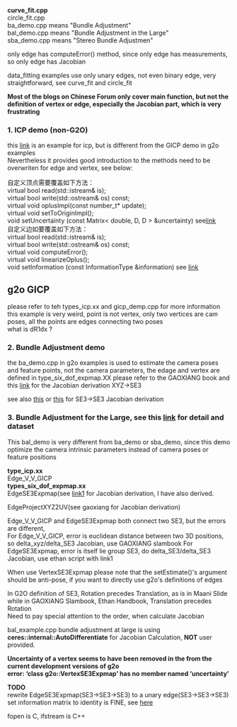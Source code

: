 **curve_fit.cpp**  
circle_fit.cpp  
ba_demo.cpp means "Bundle Adjustment"  
bal_demo.cpp means "Bundle Adjustment in the Large"  
sba_demo.cpp means "Stereo Bundle Adjustmen"  

only edge has computeError() method, since only edge has measurements, so only edge has Jacobian

data_fitting examples use only unary edges, not even binary edge, very straightforward, see curve_fit and circle_fit  

**Most of the blogs on Chinese Forum only cover main function, but not the definition of vertex or edge, especially the Jacobian part, which is very frustrating**

###  1. ICP demo (non-G2O)
this [link](https://blog.csdn.net/qq_37394634/article/details/104430716?ops_request_misc=&request_id=&biz_id=102&utm_term=linearizeOplus()&utm_medium=distribute.pc_search_result.none-task-blog-2~all~sobaiduweb~default-1-104430716) is an example for icp, but is different from the GICP demo in g2o examples  
Nevertheless it provides good introduction to the methods need to be overwriten for edge and vertex, see below:  

自定义顶点需要覆盖如下方法：  
virtual bool read(std::istream& is);  
virtual bool write(std::ostream& os) const;  
virtual void oplusImpl(const number_t* update);  
virtual void setToOriginImpl();  
void 	setUncertainty (const Matrix< double, D, D > &uncertainty) see[link](http://docs.ros.org/fuerte/api/re_vision/html/classg2o_1_1BaseVertex.html)  
自定义边如要覆盖如下方法：  
virtual bool read(std::istream& is);  
virtual bool write(std::ostream& os) const;  
virtual void computeError();  
virtual void linearizeOplus();  
void 	setInformation (const InformationType &information) see [link](http://docs.ros.org/fuerte/api/re_vision/html/classg2o_1_1BaseEdge.html)  
## g2o GICP
please refer to teh types_icp.xx and gicp_demp.cpp for more information  
this example is very weird, point is not vertex, only two vertices are cam poses, all the points are edges connecting two poses  
what is dR1dx ?

### 2. Bundle Adjustment demo
the ba_demo.cpp in g2o examples is used to estimate the camera poses and feature points, not the camera parameters, the edage and vertex are defined in type_six_dof_expmap.XX please refer to the GAOXIANG book and this [link](https://blog.csdn.net/qq_25458977/article/details/100170663) for the Jacobian derivation XYZ->SE3

see also [this](https://blog.csdn.net/heyijia0327/article/details/51773578) or [this](https://blog.csdn.net/a356337092/article/details/83549298) for SE3->SE3 Jacobian derivation


### 3. Bundle Adjustment for the Large, see this [link](http://grail.cs.washington.edu/projects/bal/) for detail and dataset
This bal_demo is very different from ba_demo or sba_demo, since this demo optimize the camera intrinsic parameters instead of camera poses or feature positions


**type_icp.xx**   
Edge_V_V_GICP  
**types_six_dof_expmap.xx**    
EdgeSE3Expmap(see [link1](https://blog.csdn.net/heyijia0327/article/details/51773578) for Jacobian derivation, I have also derived.

EdgeProjectXYZ2UV(see gaoxiang for Jacobian derivation)  

Edge_V_V_GICP and EdgeSE3Expmap both connect two SE3, but the errors are different,  
For Edge_V_V_GICP, error is euclidean distance between two 3D positions, so delta_xyz/delta_SE3 Jacobian, use GAOXIANG slambook
For EdgeSE3Expmap, error is itself lie group SE3, do delta_SE3/delta_SE3 Jacobian, use ethan script with link1  

When use VertexSE3Expmap please note that the setEstimate()'s argument should be anti-pose, if you want to directly use g2o's definitions of edges  

In G2O definition of SE3, Rotation precedes Translation, as is in Maani Slide 
while in GAOXIANG Slambook, Ethan Handbook, Translation precedes Rotation  
Need to pay special attention to the order, when calculate Jacobian  

bal_example.cpp bundle adjustment at large is using **ceres::internal::AutoDifferentiate** for Jacobian Calculation, **NOT** user provided.  

**Uncertainty of a vertex seems to have been removed in the from the current development versions of g2o**  
**error: ‘class g2o::VertexSE3Expmap’ has no member named ‘uncertainty’**


**TODO**  
rewrite EdgeSE3Expmap(SE3->SE3->SE3) to a unary edge(SE3->SE3->SE3)   
set information matrix to identity is FINE, see [here](https://github.com/RainerKuemmerle/g2o/issues/325)  


fopen is C, ifstream is C++